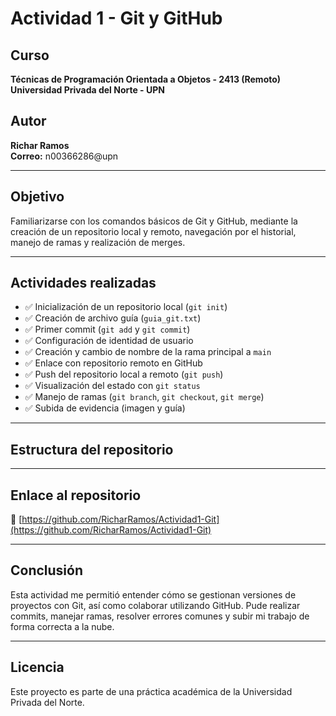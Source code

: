# Actividad 1 - Git y GitHub

## Curso
**Técnicas de Programación Orientada a Objetos - 2413 (Remoto)**  
**Universidad Privada del Norte - UPN**

## Autor
**Richar Ramos**  
**Correo:** n00366286@upn

---

## Objetivo

Familiarizarse con los comandos básicos de Git y GitHub, mediante la creación de un repositorio local y remoto, navegación por el historial, manejo de ramas y realización de merges.

---

## Actividades realizadas

- ✅ Inicialización de un repositorio local (`git init`)
- ✅ Creación de archivo guía (`guia_git.txt`)
- ✅ Primer commit (`git add` y `git commit`)
- ✅ Configuración de identidad de usuario
- ✅ Creación y cambio de nombre de la rama principal a `main`
- ✅ Enlace con repositorio remoto en GitHub
- ✅ Push del repositorio local a remoto (`git push`)
- ✅ Visualización del estado con `git status`
- ✅ Manejo de ramas (`git branch`, `git checkout`, `git merge`)
- ✅ Subida de evidencia (imagen y guía)

---

## Estructura del repositorio


---

## Enlace al repositorio

🔗 [https://github.com/RicharRamos/Actividad1-Git](https://github.com/RicharRamos/Actividad1-Git)

---

## Conclusión

Esta actividad me permitió entender cómo se gestionan versiones de proyectos con Git, así como colaborar utilizando GitHub. Pude realizar commits, manejar ramas, resolver errores comunes y subir mi trabajo de forma correcta a la nube.

---

## Licencia

Este proyecto es parte de una práctica académica de la Universidad Privada del Norte.



